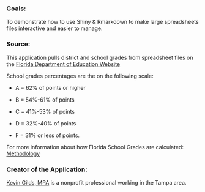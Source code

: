 ### Goals:

To demonstrate how to use Shiny & Rmarkdown to make large spreadsheets files interactive and easier to manage.    


### Source:

This application pulls district and school grades from spreadsheet files on the [Florida Department of Education Website](http://www.fldoe.org/accountability/accountability-reporting/school-grades/)

School grades percentages are the on the following scale:

* A = 62% of points or higher

* B = 54%-61% of points

* C = 41%-53% of points

* D = 32%-40% of points

* F = 31% or less of points. 


For more information about how Florida School Grades are calculated: [Methodology](http://www.fldoe.org/core/fileparse.php/18534/urlt/SchoolGradesCalcGuide19.pdf)


### Creator of the Application:

[Kevin Gilds, MPA](https://kgilds.rbind.io/) is a nonprofit professional working in the Tampa area. 

